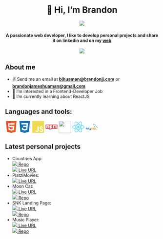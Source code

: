 <h1 align="center">
  👋 Hi, I’m Brandon
</h1>
<div align="center">
  <img src="https://media.giphy.com/media/qgQUggAC3Pfv687qPC/giphy.gif" width="200px"/>
</div>

<h4 align="center">A passionate web developer, I like to develop personal projects and share it on linkedin and on my <a href="https://www.brandonjj.com">web</a></h4>

<div align="center">
  <a href="https://www.linkedin.com/in/brandonjj/">
    <img src="https://img.shields.io/badge/%23-linkedin-blue"/>
  </a>
</div>

## About me
- ✌ Send me an email at **bjhuaman@brandonjj.com** or **brandonjameshuaman@gmail.com**
- 👀 I’m interested in a Frontend-Developer Job
- 🌱 I’m currently learning about ReactJS

## Languages and tools:

<div>
  <img src="https://github.com/devicons/devicon/blob/master/icons/html5/html5-original.svg" width="40px" height="40px"/>
  <img src="https://github.com/devicons/devicon/blob/master/icons/css3/css3-plain.svg" width="40px" height="40px"/>
  <img src="https://github.com/devicons/devicon/blob/master/icons/javascript/javascript-plain.svg" width="40px" height="40px"/>
  <img src="https://github.com/devicons/devicon/blob/master/icons/npm/npm-original-wordmark.svg" width="40px" height="40px"/>
  <img src="https://upload.wikimedia.org/wikipedia/commons/thumb/f/f1/Vitejs-logo.svg/2078px-Vitejs-logo.svg.png" width="40px" height="40px"/>
  <img src="https://github.com/devicons/devicon/blob/master/icons/react/react-original.svg" width="40px" height="40px"/>
  <img src="https://github.com/devicons/devicon/blob/master/icons/mysql/mysql-original-wordmark.svg" width="40px" height="40px"/>
</div>

## Latest personal projects
<ul>
  <li>
    <span>Countries App: </span> <br>
    <a href="https://github.com/Brandon328/countries-api">
      <img src="https://cdn.iconscout.com/icon/free/png-256/github-3691248-3073768.png?f=webp&w=256" width="20px"/>
      Repo
    </a> <br>
    <a href="https://mycountriesapp.netlify.app/">
      <img src="https://cdn-icons-png.flaticon.com/512/1126/1126301.png" width="20px"/>
      Live URL
    </a> 
  </li>
  <li>
    <span>PlatziMovies: </span><br>
    <a href="https://platzismovies.netlify.app/">
      <img src="https://cdn-icons-png.flaticon.com/512/1126/1126301.png" width="20px"/>
      Live URL
    </a>
  </li>
  <li>
    <span>Moon Cat: </span><br>
    <a href="https://brandon328.github.io/curso-API-REST-JS/">
      <img src="https://cdn.iconscout.com/icon/free/png-256/github-3691248-3073768.png?f=webp&w=256" width="20px"/>
      Live URL
    </a><br>
    <a href="https://github.com/Brandon328/curso-API-REST-JS">
      <img src="https://cdn-icons-png.flaticon.com/512/1126/1126301.png" width="20px"/>
      Repo
    </a>
  </li>
  <li>
    <span>SNK Landing Page: </span><br>
    <a href="https://brandon328.github.io/curso-asincronismo-js/">
      <img src="https://cdn.iconscout.com/icon/free/png-256/github-3691248-3073768.png?f=webp&w=256" width="20px"/>
      Live URL
    </a><br>
    <a href="https://github.com/Brandon328/curso-asincronismo-js">
      <img src="https://cdn-icons-png.flaticon.com/512/1126/1126301.png" width="20px"/>
      Repo
    </a>
  </li>
  <li>
    <span>Music Player: </span><br>
    <a href="https://brandon328.github.io/music-player/">
      <img src="https://cdn.iconscout.com/icon/free/png-256/github-3691248-3073768.png?f=webp&w=256" width="20px"/>
      Live URL
    </a><br>
    <a href="https://github.com/Brandon328/music-player">
      <img src="https://cdn-icons-png.flaticon.com/512/1126/1126301.png" width="20px"/>
      Repo
    </a>
  </li>
</ul>


